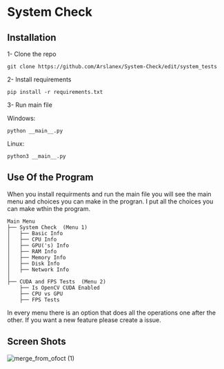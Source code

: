 # System Check
## Installation 
1- Clone the repo 

```git clone https://github.com/Arslanex/System-Check/edit/system_tests ```

2- Install requirements

```pip install -r requirements.txt```

3- Run main file 

Windows:

```python __main__.py```

Linux:

```python3 __main__.py```

## Use Of the Program
When you install requirments and run the main file you will see the main menu and choices you can make in the progran. I put all the choices you can make wthin the program.

```
Main Menu
├── System Check  (Menu 1)
│   ├── Basic Info
│   ├── CPU Info
│   ├── GPU('s) Info
│   ├── RAM Info
│   ├── Memory Info
│   ├── Disk Info
│   ├── Network Info
│
├── CUDA and FPS Tests  (Menu 2)
    ├── Is OpenCV CUDA Enabled
    ├── CPU vs GPU 
    ├── FPS Tests
```

In every menu there is an option that does all the operations one after the other. 
If you want a new feature please create a issue.  

## Screen Shots
![merge_from_ofoct (1)](https://user-images.githubusercontent.com/44752389/176218085-90fd76ea-e621-499f-8bba-9e81206c8da0.jpg)

